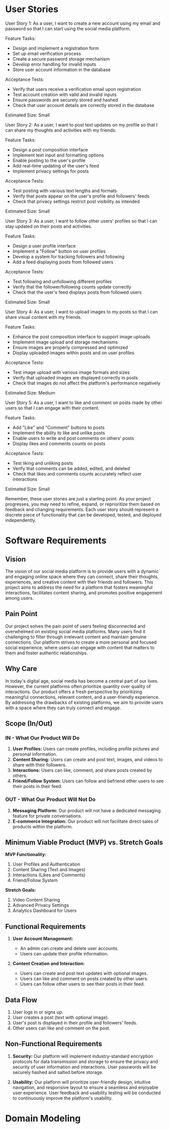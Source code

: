 # User Stories

User Story 1:
As a user, I want to create a new account using my email and password so that I can start using the social media platform.

Feature Tasks:
- Design and implement a registration form
- Set up email verification process
- Create a secure password storage mechanism
- Develop error handling for invalid inputs
- Store user account information in the database

Acceptance Tests:
- Verify that users receive a verification email upon registration
- Test account creation with valid and invalid inputs
- Ensure passwords are securely stored and hashed
- Check that user account details are correctly stored in the database

Estimated Size: Small

User Story 2:
As a user, I want to post text updates on my profile so that I can share my thoughts and activities with my friends.

Feature Tasks:
- Design a post composition interface
- Implement text input and formatting options
- Enable posting to the user's profile
- Add real-time updating of the user's feed
- Implement privacy settings for posts

Acceptance Tests:
- Test posting with various text lengths and formats
- Verify that posts appear on the user's profile and followers' feeds
- Check that privacy settings restrict post visibility as intended

Estimated Size: Small

User Story 3:
As a user, I want to follow other users' profiles so that I can stay updated on their posts and activities.

Feature Tasks:
- Design a user profile interface
- Implement a "Follow" button on user profiles
- Develop a system for tracking followers and following
- Add a feed displaying posts from followed users

Acceptance Tests:
- Test following and unfollowing different profiles
- Verify that the follower/following counts update correctly
- Check that the user's feed displays posts from followed users

Estimated Size: Small

User Story 4:
As a user, I want to upload images to my posts so that I can share visual content with my friends.

Feature Tasks:
- Enhance the post composition interface to support image uploads
- Implement image upload and storage mechanisms
- Ensure images are properly compressed and optimized
- Display uploaded images within posts and on user profiles

Acceptance Tests:
- Test image upload with various image formats and sizes
- Verify that uploaded images are displayed correctly in posts
- Check that images do not affect the platform's performance negatively

Estimated Size: Medium

User Story 5:
As a user, I want to like and comment on posts made by other users so that I can engage with their content.

Feature Tasks:
- Add "Like" and "Comment" buttons to posts
- Implement the ability to like and unlike posts
- Enable users to write and post comments on others' posts
- Display likes and comments counts on posts

Acceptance Tests:
- Test liking and unliking posts
- Verify that comments can be added, edited, and deleted
- Check that likes and comments counts accurately reflect user interactions

Estimated Size: Small

Remember, these user stories are just a starting point. As your project progresses, you may need to refine, expand, or reprioritize them based on feedback and changing requirements. Each user story should represent a discrete piece of functionality that can be developed, tested, and deployed independently.


# Software Requirements
## Vision

The vision of our social media platform is to provide users with a dynamic and engaging online space where they can connect, share their thoughts, experiences, and creative content with their friends and followers. This project aims to address the need for a platform that fosters meaningful interactions, facilitates content sharing, and promotes positive engagement among users.

## Pain Point

Our project solves the pain point of users feeling disconnected and overwhelmed on existing social media platforms. Many users find it challenging to filter through irrelevant content and maintain genuine connections. Our platform strives to create a more personal and focused social experience, where users can engage with content that matters to them and foster authentic relationships.

## Why Care

In today's digital age, social media has become a central part of our lives. However, the current platforms often prioritize quantity over quality of interactions. Our product offers a fresh perspective by prioritizing meaningful connections, relevant content, and a user-friendly experience. By addressing the drawbacks of existing platforms, we aim to provide users with a space where they can truly connect and engage.

## Scope (In/Out)

### IN - What Our Product Will Do

1. **User Profiles:** Users can create profiles, including profile pictures and personal information.
2. **Content Sharing:** Users can create and post text, images, and videos to share with their followers.
3. **Interactions:** Users can like, comment, and share posts created by others.
4. **Friend/Follow System:** Users can follow and befriend other users to see their posts in their feed.

### OUT - What Our Product Will Not Do

1. **Messaging Platform:** Our product will not have a dedicated messaging feature for private conversations.
2. **E-commerce Integration:** Our product will not facilitate direct sales of products within the platform.

## Minimum Viable Product (MVP) vs. Stretch Goals

**MVP Functionality:**

1. User Profiles and Authentication
2. Content Sharing (Text and Images)
3. Interactions (Likes and Comments)
4. Friend/Follow System

**Stretch Goals:**

1. Video Content Sharing
2. Advanced Privacy Settings
3. Analytics Dashboard for Users

## Functional Requirements

1. **User Account Management:**
	- An admin can create and delete user accounts.
	- Users can update their profile information.

2. **Content Creation and Interaction:**
	- Users can create and post text updates with optional images.
	- Users can like and comment on posts created by other users.
	- Users can follow other users to see their posts in their feed.

## Data Flow

1. User logs in or signs up.
2. User creates a post (text with optional image).
3. User's post is displayed in their profile and followers' feeds.
4. Other users can like and comment on the post.

## Non-Functional Requirements

1. **Security:**
	Our platform will implement industry-standard encryption protocols for data transmission and storage to ensure the privacy and security of user information and interactions. User passwords will be securely hashed and salted before storage.

2. **Usability:**
	Our platform will prioritize user-friendly design, intuitive navigation, and responsive layout to ensure a seamless and enjoyable user experience. User feedback and usability testing will be conducted to continuously improve the platform's usability.

# Domain Modeling

